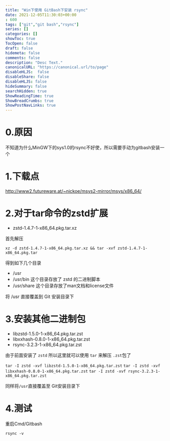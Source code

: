 ```yaml
---
title: "Win下使用 GitBash下安装 rsync"
date: 2021-12-05T11:30:03+00:00
: 600
tags: ["git","git bash","rsync"]
series: []
categories: []
showToc: true
TocOpen: false
draft: false
hidemeta: false
comments: false
description: "Desc Text."
canonicalURL: "https://canonical.url/to/page"
disableHLJS:  false
disableShare: false
disableHLJS: false
hideSummary: false
searchHidden: true
ShowReadingTime: true
ShowBreadCrumbs: true
ShowPostNavLinks: true
---
```


# 0.原因

不知道为什么MinGW下的sys1.0的rsync不好使，所以需要手动为gitbash安装一个

# 1.下载点

http://www2.futureware.at/~nickoe/msys2-mirror/msys/x86_64/

# 2.对于tar命令的zstd扩展

- zstd-1.4.7-1-x86_64.pkg.tar.xz

首先解压

`xz -d zstd-1.4.7-1-x86_64.pkg.tar.xz && tar -xvf zstd-1.4.7-1-x86_64.pkg.tar`

得到如下几个目录

- /usr 
- /usr/bin      这个目录存放了 zstd 的二进制脚本
- /usr/share    这个目录存放了man文档和license文件

将 /usr 直接覆盖到 Git 安装目录下

# 3.安装其他二进制包

- libzstd-1.5.0-1-x86_64.pkg.tar.zst
- libxxhash-0.8.0-1-x86_64.pkg.tar.zst
- rsync-3.2.3-1-x86_64.pkg.tar.zst

由于前面安装了 `zstd` 所以这里就可以使用 `tar` 来解压 `.zst`包了

`tar -I zstd -xvf libzstd-1.5.0-1-x86_64.pkg.tar.zst`
`tar -I zstd -xvf libxxhash-0.8.0-1-x86_64.pkg.tar.zst`
`tar -I zstd -xvf rsync-3.2.3-1-x86_64.pkg.tar.zst`


同样将`/usr`直接覆盖至 Git安装目录下

# 4.测试

重启Cmd/Gitbash

`rsync -v`
